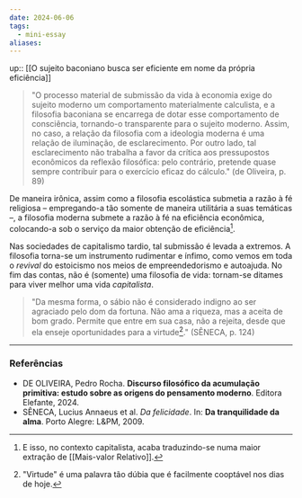 ```yaml
---
date: 2024-06-06
tags:
  - mini-essay
aliases:
---
```


up:: [[O sujeito baconiano busca ser eficiente em nome da própria eficiência]]

> "O processo material de submissão da vida à economia exige do sujeito moderno um comportamento materialmente calculista, e a filosofia baconiana se encarrega de dotar esse comportamento de consciência, tornando-o transparente para o sujeito moderno. Assim, no caso, a relação da filosofia com a ideologia moderna é uma relação de iluminação, de esclarecimento. Por outro lado, tal esclarecimento não trabalha a favor da crítica aos pressupostos econômicos da reflexão filosófica: pelo contrário, pretende quase sempre contribuir para o exercício eficaz do cálculo." (de Oliveira, p. 89)

De maneira irônica, assim como a filosofia escolástica submetia a razão à fé religiosa – empregando-a tão somente de maneira utilitária a suas temáticas –, a filosofia moderna submete a razão à fé na eficiência econômica, colocando-a sob o serviço da maior obtenção de eficiência[^1].

Nas sociedades de capitalismo tardio, tal submissão é levada a extremos. A filosofia torna-se um instrumento rudimentar e ínfimo, como vemos em toda o *revival* do estoicismo nos meios de empreendedorismo e autoajuda. No fim das contas, não é (somente) uma filosofia de vida: tornam-se ditames para viver melhor uma vida *capitalista*.

> "Da mesma forma, o sábio não é considerado indigno ao ser agraciado pelo dom da fortuna. Não ama a riqueza, mas a aceita de bom grado. Permite que entre em sua casa, não a rejeita, desde que ela enseje oportunidades para a virtude[^2]." (SÊNECA, p. 124)

---
### Referências
- DE OLIVEIRA, Pedro Rocha. **Discurso filosófico da acumulação primitiva: estudo sobre as origens do pensamento moderno**. Editora Elefante, 2024.
- SÊNECA, Lucius Annaeus et al. *Da felicidade*. In: **Da tranquilidade da alma**. Porto Alegre: L&PM, 2009.

[^1]: E isso, no contexto capitalista, acaba traduzindo-se numa maior extração de [[Mais-valor Relativo]].
[^2]: "Virtude" é uma palavra tão dúbia que é facilmente cooptável nos dias de hoje.